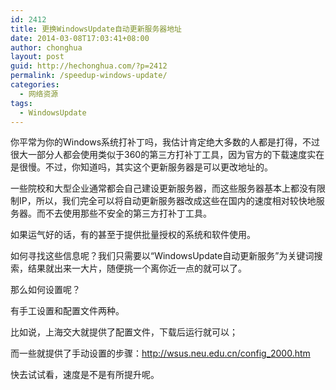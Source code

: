 ```yaml
---
id: 2412
title: 更换WindowsUpdate自动更新服务器地址
date: 2014-03-08T17:03:41+08:00
author: chonghua
layout: post
guid: http://hechonghua.com/?p=2412
permalink: /speedup-windows-update/
categories:
  - 网络资源
tags:
  - WindowsUpdate
---
```

你平常为你的Windows系统打补丁吗，我估计肯定绝大多数的人都是打得，不过很大一部分人都会使用类似于360的第三方打补丁工具，因为官方的下载速度实在是很慢。不过，你知道吗，其实这个更新服务器是可以更改地址的。

<!--more-->

一些院校和大型企业通常都会自己建设更新服务器，而这些服务器基本上都没有限制IP，所以，我们完全可以将自动更新服务器改成这些在国内的速度相对较快地服务器。而不去使用那些不安全的第三方打补丁工具。

如果运气好的话，有的甚至于提供批量授权的系统和软件使用。

如何寻找这些信息呢？我们只需要以“WindowsUpdate自动更新服务”为关键词搜索，结果就出来一大片，随便挑一个离你近一点的就可以了。

那么如何设置呢？

有手工设置和配置文件两种。

比如说，上海交大就提供了配置文件，下载后运行就可以；

而一些就提供了手动设置的步骤：<a title="http://wsus.neu.edu.cn/config_2000.htm" href="http://wsus.neu.edu.cn/config_2000.htm" target="_blank">http://wsus.neu.edu.cn/config_2000.htm</a>

快去试试看，速度是不是有所提升呢。